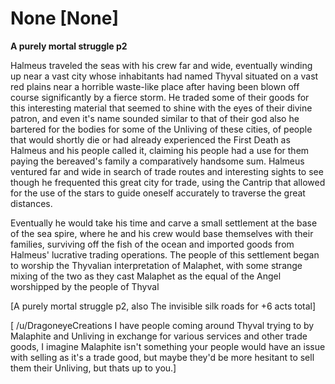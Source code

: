 # None [None]
**A purely mortal struggle p2**

Halmeus traveled the seas with his crew far and wide, eventually winding up near a vast city whose inhabitants had named Thyval situated on a vast red plains near a horrible waste-like place after having been blown off course significantly by a fierce storm. He traded some of their goods for this interesting material that seemed to shine with the eyes of their divine patron, and even it's name sounded similar to that of their god also he bartered for the bodies for some of the Unliving of these cities, of people that would shortly die or had already experienced the First Death as Halmeus and his people called it, claiming his people had a use for them paying the bereaved's family a comparatively handsome sum. Halmeus ventured far and wide in search of trade routes and interesting sights to see though he frequented this great city for trade, using the Cantrip that allowed for the use of the stars to guide oneself accurately to traverse the great distances.

Eventually he would take his time and carve a small settlement at the base of the sea spire, where he and his crew would base themselves with their families, surviving off the fish of the ocean and imported goods from Halmeus' lucrative trading operations. The people of this settlement began to worship the Thyvalian interpretation of Malaphet, with some strange mixing of the two as they cast Malaphet as the equal of the Angel worshipped by the people of Thyval

\[A purely mortal struggle p2, also The invisible silk roads for +6 acts total\]

\[ /u/DragoneyeCreations I have people coming around Thyval trying to by Malaphite and Unliving in exchange for various services and other trade goods, I imagine Malaphite isn't something your people would have an issue with selling as it's a trade good, but maybe they'd be more hesitant to sell them their Unliving, but thats up to you.\]
